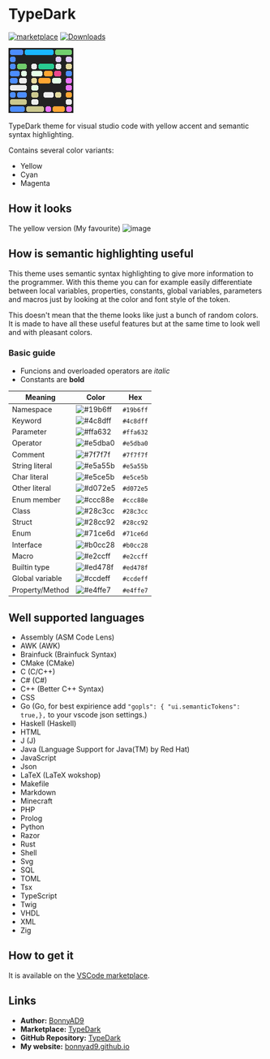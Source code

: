 # TypeDark
[![marketplace](https://img.shields.io/visual-studio-marketplace/v/BonnyAD9.typedark)](https://marketplace.visualstudio.com/items?itemName=BonnyAD9.typedark)
[![Downloads](https://img.shields.io/visual-studio-marketplace/d/BonnyAD9.typedark)](https://github.com/BonnyAD9/TypeDark/releases)

![icon](images/icon.png)

TypeDark theme for visual studio code with yellow accent and semantic syntax highlighting.

Contains several color variants:
- Yellow
- Cyan
- Magenta

## How it looks
The yellow version (My favourite)
![image](https://github.com/BonnyAD9/TypeDark/assets/46282097/f903a914-df45-4df2-b1bd-3505ecaddb64)

## How is semantic highlighting useful
This theme uses semantic syntax highlighting to give more information to the
programmer. With this theme you can for example easily differentiate between
local variables, properties, constants, global variables, parameters and macros
just by looking at the color and font style of the token.

This doesn't mean that the theme looks like just a bunch of random colors. It
is made to have all these useful features but at the same time to look well and
with pleasant colors.

### Basic guide
- Funcions and overloaded operators are *italic*
- Constants are **bold**

| Meaning         | Color                                                    | Hex       |
|-----------------|----------------------------------------------------------|-----------|
| Namespace       | ![#19b6ff](https://placehold.co/15x15/19b6ff/19b6ff.png) | `#19b6ff` |
| Keyword         | ![#4c8dff](https://placehold.co/15x15/4c8dff/4c8dff.png) | `#4c8dff` |
| Parameter       | ![#ffa632](https://placehold.co/15x15/ffa632/ffa632.png) | `#ffa632` |
| Operator        | ![#e5dba0](https://placehold.co/15x15/e5dba0/e5dba0.png) | `#e5dba0` |
| Comment         | ![#7f7f7f](https://placehold.co/15x15/7f7f7f/7f7f7f.png) | `#7f7f7f` |
| String literal  | ![#e5a55b](https://placehold.co/15x15/e5a55b/e5a55b.png) | `#e5a55b` |
| Char literal    | ![#e5ce5b](https://placehold.co/15x15/e5ce5b/e5ce5b.png) | `#e5ce5b` |
| Other literal   | ![#d072e5](https://placehold.co/15x15/d072e5/d072e5.png) | `#d072e5` |
| Enum member     | ![#ccc88e](https://placehold.co/15x15/ccc88e/ccc88e.png) | `#ccc88e` |
| Class           | ![#28c3cc](https://placehold.co/15x15/28c3cc/28c3cc.png) | `#28c3cc` |
| Struct          | ![#28cc92](https://placehold.co/15x15/28cc92/28cc92.png) | `#28cc92` |
| Enum            | ![#71ce6d](https://placehold.co/15x15/71ce6d/71ce6d.png) | `#71ce6d` |
| Interface       | ![#b0cc28](https://placehold.co/15x15/b0cc28/b0cc28.png) | `#b0cc28` |
| Macro           | ![#e2ccff](https://placehold.co/15x15/e2ccff/e2ccff.png) | `#e2ccff` |
| Builtin type    | ![#ed478f](https://placehold.co/15x15/ed478f/ed478f.png) | `#ed478f` |
| Global variable | ![#ccdeff](https://placehold.co/15x15/ccdeff/ccdeff.png) | `#ccdeff` |
| Property/Method | ![#e4ffe7](https://placehold.co/15x15/e4ffe7/e4ffe7.png) | `#e4ffe7` |

## Well supported languages
- Assembly (ASM Code Lens)
- AWK (AWK)
- Brainfuck (Brainfuck Syntax)
- CMake (CMake)
- C (C/C++)
- C# (C#)
- C++ (Better C++ Syntax)
- CSS
- Go (Go, for best expirience add `"gopls": { "ui.semanticTokens": true,},`
  to your vscode json settings.)
- Haskell (Haskell)
- HTML
- J (J)
- Java (Language Support for Java(TM) by Red Hat)
- JavaScript
- Json
- LaTeX (LaTeX wokshop)
- Makefile
- Markdown
- Minecraft
- PHP
- Prolog
- Python
- Razor
- Rust
- Shell
- Svg
- SQL
- TOML
- Tsx
- TypeScript
- Twig
- VHDL
- XML
- Zig

## How to get it
It is available on the [VSCode marketplace](https://marketplace.visualstudio.com/items?itemName=BonnyAD9.typedark).

## Links
- **Author:** [BonnyAD9](https://github.com/BonnyAD9)
- **Marketplace:** [TypeDark](https://marketplace.visualstudio.com/items?itemName=BonnyAD9.typedark)
- **GitHub Repository:** [TypeDark](https://github.com/BonnyAD9/TypeDark-repo)
- **My website:** [bonnyad9.github.io](https://bonnyad9.github.io/)
